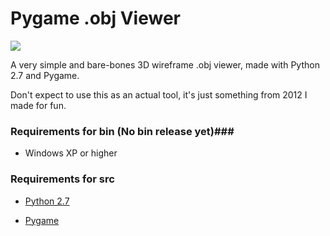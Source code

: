 Pygame .obj Viewer
=================
<img src="http://i.imgur.com/rzMucj9.gif">

A very simple and bare-bones 3D wireframe .obj viewer, made with Python 2.7 and Pygame.

Don't expect to use this as an actual tool, it's just something from 2012 I made for fun.

### Requirements for bin (No bin release yet)###

- Windows XP or higher

### Requirements for src ###

- [Python 2.7](<http://www.python.org/ftp/python/2.7.6/python-2.7.6.msi>)

- [Pygame](<http://pygame.org/ftp/pygame-1.9.1.win32-py2.7.msi>)
